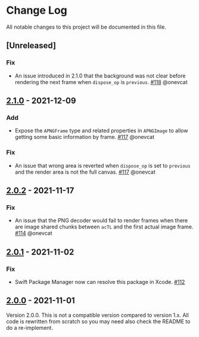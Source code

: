 # Change Log

All notable changes to this project will be documented in this file.

## [Unreleased]

### Fix

- An issue introduced in 2.1.0 that the background was not clear before rendering the next frame when `dispose_op` is `previous`. [#118](https://github.com/onevcat/APNGKit/pull/118) @onevcat

## [2.1.0] - 2021-12-09

### Add

- Expose the `APNGFrame` type and related properties in `APNGImage` to allow getting some basic information by frame. [#117](https://github.com/onevcat/APNGKit/pull/117) @onevcat

### Fix

- An issue that wrong area is reverted when `dispose_op` is set to `previous` and the render area is not the full canvas. [#117](https://github.com/onevcat/APNGKit/pull/117) @onevcat

## [2.0.2] - 2021-11-17

### Fix

- An issue that the PNG decoder would fail to render frames when there are image shared chunks between `acTL` and the first actual image frame. [#114](https://github.com/onevcat/APNGKit/pull/114) @onevcat

## [2.0.1] - 2021-11-02

### Fix

- Swift Package Manager now can resolve this package in Xcode. [#112](https://github.com/onevcat/APNGKit/pull/112)

## [2.0.0] - 2021-11-01

Version 2.0.0. This is not a compatible version compared to version 1.x. All code is rewritten from scratch so you may
need also check the README to do a re-implement.

[2.0.0]: https://github.com/onevcat/APNGKit/compare/1.2.3...2.0.0
[2.0.1]: https://github.com/onevcat/APNGKit/compare/2.0.0...2.0.1
[2.0.2]: https://github.com/onevcat/APNGKit/compare/2.0.1...2.0.2
[2.1.0]: https://github.com/onevcat/APNGKit/compare/2.0.2...2.1.0
